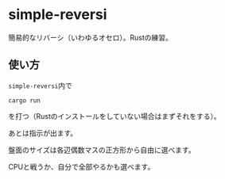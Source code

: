 # simple-reversi
簡易的なリバーシ（いわゆるオセロ）。Rustの練習。

## 使い方
```simple-reversi```内で
```
cargo run
```
を打つ（Rustのインストールをしていない場合はまずそれをする）。

あとは指示が出ます。

盤面のサイズは各辺偶数マスの正方形から自由に選べます。

CPUと戦うか、自分で全部やるかも選べます。